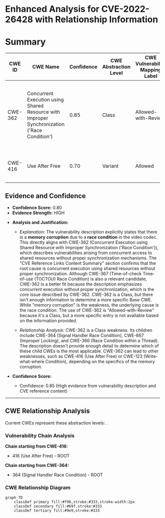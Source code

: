 # Enhanced Analysis for CVE-2022-26428 with Relationship Information

# Summary
| CWE ID | CWE Name | Confidence | CWE Abstraction Level | CWE Vulnerability Mapping Label | CWE-Vulnerability Mapping Notes |
|---|---|---|---|---|---|
| CWE-362 | Concurrent Execution using Shared Resource with Improper Synchronization ('Race Condition') | 0.85 | Class | Allowed-with-Review | The vulnerability is caused by a **race condition** due to concurrent execution using shared resources without proper synchronization. |
| CWE-416 | Use After Free | 0.70 | Variant | Allowed | The **memory corruption** can potentially lead to a use-after-free scenario. |

## Evidence and Confidence

*   **Confidence Score:** 0.80
*   **Evidence Strength:** HIGH

- **Analysis and Justification:**
  - *Explanation:* The vulnerability description explicitly states that there is a **memory corruption** due to a **race condition** in the video codec. This directly aligns with CWE-362 (Concurrent Execution using Shared Resource with Improper Synchronization ('Race Condition')), which describes vulnerabilities arising from concurrent access to shared resources without proper synchronization mechanisms. The "CVE Reference Links Content Summary" section confirms that the root cause is concurrent execution using shared resources without proper synchronization. Although CWE-367 (Time-of-check Time-of-use (TOCTOU) Race Condition) is also a relevant candidate, CWE-362 is a better fit because the description emphasizes concurrent execution without proper synchronization, which is the core issue described by CWE-362. CWE-362 is a Class, but there isn't enough information to determine a more specific Base CWE. While "memory corruption" is the weakness, the underlying cause is the race condition.
  The use of CWE-362 is "Allowed-with-Review" because it's a Class, but a more specific entry is not available based on the information provided.

  - *Relationship Analysis:* CWE-362 is a Class weakness. Its children include CWE-364 (Signal Handler Race Condition), CWE-667 (Improper Locking), and CWE-366 (Race Condition within a Thread). The description doesn't provide enough detail to determine which of these child CWEs is the most applicable. CWE-362 can lead to other weaknesses, such as CWE-416 (Use After Free) or CWE-123 (Write-what-where Condition), depending on the specifics of the memory corruption.

- **Confidence Score:**
  - Confidence: 0.85 (High evidence from vulnerability description and CVE reference content)

---


## CWE Relationship Analysis

Current CWEs represent these abstraction levels: .


### Vulnerability Chain Analysis

**Chain starting from CWE-416:**
- 416 (Use After Free) - ROOT


**Chain starting from CWE-364:**
- 364 (Signal Handler Race Condition) - ROOT



### CWE Relationship Diagram

```mermaid
graph TD
    classDef primary fill:#f96,stroke:#333,stroke-width:2px
    classDef secondary fill:#69f,stroke:#333
    classDef tertiary fill:#9e9,stroke:#333
```
